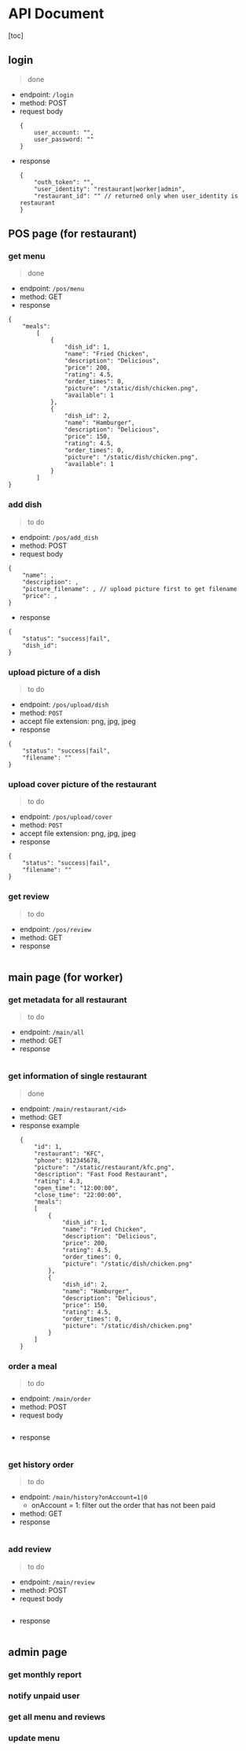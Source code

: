 # API Document
[toc]
## login
> done
- endpoint: `/login`
- method: POST
- request body
    ```
    {
        user_account: "",
        user_password: ""
    }
    ```
- response
    ```
    {
        "outh_token": "",
        "user_identity": "restaurant|worker|admin",
        "restaurant_id": "" // returned only when user_identity is restaurant 
    }
    ```

## POS page (for restaurant)
### get menu
> done
- endpoint: `/pos/menu`
- method: GET
- response
```
{
    "meals": 
        [
            {
                "dish_id": 1,
                "name": "Fried Chicken",
                "description": "Delicious",
                "price": 200,
                "rating": 4.5,
                "order_times": 0,
                "picture": "/static/dish/chicken.png",
                "available": 1
            },
            {
                "dish_id": 2,
                "name": "Hamburger",
                "description": "Delicious",
                "price": 150,
                "rating": 4.5,
                "order_times": 0,
                "picture": "/static/dish/chicken.png",
                "available": 1
            }
        ]
}
```
### add dish
> to do
- endpoint: `/pos/add_dish`
- method: POST
- request body
```
{
    "name": ,
    "description": ,
    "picture_filename": , // upload picture first to get filename
    "price": ,
}
```
- response
```
{
    "status": "success|fail",
    "dish_id": 
}
```

### upload picture of a dish
> to do
- endpoint: `/pos/upload/dish`
- method: `POST`
- accept file extension: png, jpg, jpeg
- response
```
{
    "status": "success|fail",
    "filename": ""
}
```
### upload cover picture of the restaurant
> to do
- endpoint: `/pos/upload/cover`
- method: `POST`
- accept file extension: png, jpg, jpeg
- response
```
{
    "status": "success|fail",
    "filename": ""
}
```
### get review
> to do
- endpoint: `/pos/review`
- method: GET
- response
```
```

## main page (for worker)
### get metadata for all restaurant
> to do
- endpoint: `/main/all`
- method: GET
- response
```
```
### get information of single restaurant
> done
- endpoint: `/main/restaurant/<id>`
- method: GET
- response example
    ```
    {
        "id": 1,
        "restaurant": "KFC",
        "phone": 912345678,
        "picture": "/static/restaurant/kfc.png",
        "description": "Fast Food Restaurant",
        "rating": 4.3,
        "open_time": "12:00:00",
        "close_time": "22:00:00",
        "meals": 
        [
            {
                "dish_id": 1,
                "name": "Fried Chicken",
                "description": "Delicious",
                "price": 200,
                "rating": 4.5,
                "order_times": 0,
                "picture": "/static/dish/chicken.png"
            },
            {
                "dish_id": 2,
                "name": "Hamburger",
                "description": "Delicious",
                "price": 150,
                "rating": 4.5,
                "order_times": 0,
                "picture": "/static/dish/chicken.png"
            }
        ]
    }
    ```
### order a meal
> to do
- endpoint: `/main/order`
- method: POST
- request body
```
```
- response
```
```

### get history order
> to do
- endpoint: `/main/history?onAccount=1|0`
    - onAccount = 1: filter out the order that has not been paid
- method: GET
- response
```
```
### add review
> to do
- endpoint: `/main/review`
- method: POST
- request body
```
```
- response
```
```
## admin page
### get monthly report
### notify unpaid user
### get all menu and reviews
### update menu